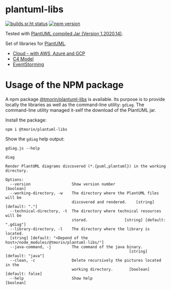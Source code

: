 # plantuml-libs


[![builds.sr.ht status](https://builds.sr.ht/~tmorin/plantuml-libs/commits/main.yml.svg)](https://builds.sr.ht/~tmorin/plantuml-libs/commits/main.yml?)
[![npm version](https://badge.fury.io/js/%40tmorin%2Fplantuml-libs.svg)](https://badge.fury.io/js/%40tmorin%2Fplantuml-libs)

Tested with [PlantUML compiled Jar (Version 1.2020.14)](https://plantuml.com/download).

Set of libraries for [PlantUML](http://plantuml.com).

- [Cloud - with AWS, Azure and GCP](cloud/README.md)
- [C4 Model](c4model/README.md)
- [EventStorming](eventstorming/README.md)

# Usage of the NPM package

A npm package [@tmorin/plantuml-libs](https://www.npmjs.com/package/@tmorin/plantuml-libs) is available.
Its purpose is to provide locally the libraries as well as the command-line utility: `gdiag`.
The command-line utility managed it-self the download of the PlantUML jar.

Install the package:
```shell script
npm i @tmorin/plantuml-libs
```

Show the `gdiag` help output:
```shell script
gdiag.js --help
```

```text
diag

Render PlantUML diagrams discovered (*.{puml,plantuml}) in the working
directory.

Options:
  --version                  Show version number                       [boolean]
  --working-directory, -w    The directory where the PlantUML files will be
                             discovered and rendered.    [string] [default: "."]
  --technical-directory, -t  The directory where technical resources will be
                             stored.                [string] [default: ".gdiag"]
  --library-directory, -l    The directory where the library is located.
  [string] [default: "<Depend of the host>/node_modules/@tmorin/plantuml-libs/"]
  --java-command, -j         The command of the java binary.
                                                      [string] [default: "java"]
  --clean, -c                Delete recursively the pictures located in the
                             working directory.       [boolean] [default: false]
  --help                     Show help                                 [boolean]
```